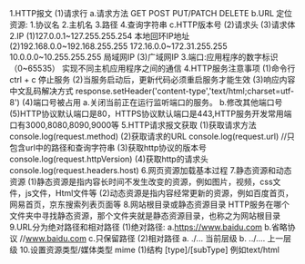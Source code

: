 1.HTTP报文
  (1)请求行
    a.请求方法 GET POST PUT/PATCH DELETE
    b.URL 定位资源:
      1.协议名
      2.主机名
      3.路径
      4.查询字符串
    c.HTTP版本号
  (2)请求头
  (3)请求体
2.IP
  (1)127.0.0.1~127.255.255.254 本地回环IP地址
  (2)192.168.0.0~192.168.255.255
     172.16.0.0~172.31.255.255
     10.0.0.0~10.255.255.255
     局域网IP
  (3)广域网IP
3.端口:应用程序的数字标识（0~65535）
      实现不同主机应用程序之间的通信
4.HTTP服务注意事项
  (1)命令行ctrl + c 停止服务
  (2)当服务启动后，更新代码必须重启服务才能生效
  (3)响应内容中文乱码解决方式
    response.setHeader('content-type','text/html;charset=utf-8')
  (4)端口号被占用
    a.关闭当前正在运行监听端口的服务。
    b.修改其他端口号
  (5)HTTP协议默认端口是80，HTTPS协议默认端口是443,HTTP服务开发常用端口有3000,8080,8090,9000等
5.HTTP请求报文获取
  (1)获取请求方法
  console.log(request.method)
  (2)获取请求的URL
  console.log(request.url) //只包含url中的路径和查询字符串
  (3)获取http协议的版本号
  console.log(request.httpVersion)
  (4)获取http的请求头
  console.log(request.headers.host)
6.网页资源加载基本过程
7.静态资源和动态资源
  (1)静态资源是指内容长时间不发生改变的资源，例如图片，视频，css文件，js文件，Html文件等
  (2)动态资源是指内容经常更新的资源，例如百度首页，网易首页，京东搜索列表页面等
8.网站根目录或静态资源目录
  HTTP服务在哪个文件夹中寻找静态资源，那个文件夹就是静态资源目录，也称之为网站根目录
9.URL分为绝对路径和相对路径
  (1)绝对路径:
    a.https://www.baidu.com
    b.省略协议 //www.baidu.com
    c.只保留路径
  (2)相对路径
    a. ./... 当前层级
    b. ../.... 上一层级
10.设置资源类型/媒体类型 mime
  (1)结构 [type]/[subType] 例如text/html
  